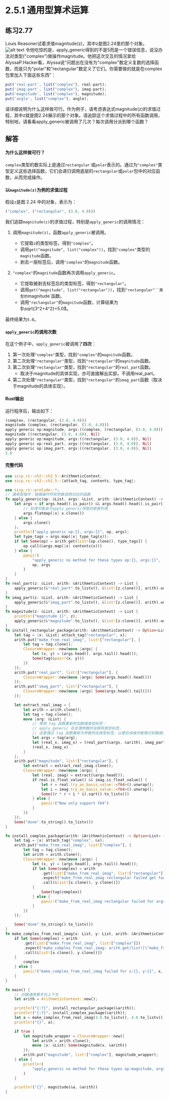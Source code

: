 # 2.5.1 通用型算术运算
## 练习2.77
Louis Reasoner试着求值magnitude(z)，其中z是图2.24里的那个对象。
![alt text](ex2.77.png)
令他吃惊的是，apply_generic得到的不是5而是一个错误信息，说没办法对类型("complex")做操作magnitude。他把这次交互的情况拿给AlyssaP.Hacker看，Alyssa说“问题出在没有为"complex"数定义复数的选择函数，而是只为"polar"和"rectangular"数定义了它们。你需要做的就是在complex 包里加入下面这些东西”​：
```javascript
put('real-part', list("complex"), real-part);
put('imag-part', list("complex"), imag-part);
put('magnitude', list("complex"), magnitude);
put('angle', list("complex"), angle);
```
请详细说明为什么这样做可行。作为例子，请考虑表达式magnitude(z)的求值过程，其中z就是图2.24展示的那个对象。请追踪这个求值过程中的所有函数调用，特别地，请看看apply_generic被调用了几次？每次调用分派到哪个函数？

## 解答
#### 为什么这样做可行？
`complex`类型的数实际上是通过`rectangular` 或`polar`表示的。通过为`"complex"`类型定义这些选择函数，它们会递归调用底层的`rectangular`或`polar`包中的对应函数，从而完成操作。
#### 以`magnitude(z)`为例的求值过程
假设`z`是图 2.24 中的对象，表示为：
```javascript
("complex", ("rectangular", (3.0, 4.0)))
```
我们追踪`magnitude(z)`的求值过程，特别是`apply_generic`的调用情况：
1. 调用`magnitude(z)`，函数`apply_generic`被调用。
    * 它提取`z`的类型标签，得到`"complex"`。
    * 调用`get("magnitude", list("complex"))`，找到`"complex"`类型的`magnitude`函数。
    * 剥去一层标签后，调用`"complex"`的`magnitude`函数。

2. `"complex"`的`magnitude`函数再次调用`apply_generic`。
    * 它提取被剥去标签后的类型标签，得到`"rectangular"`。
    * 调用`get("magnitude", list("rectangular"))`，找到`"rectangular"``类型的`magnitude`函数。
    * 调用`"rectangular"`的`magnitude`函数，计算结果为$\sqrt{3^2+4^2}=5.0$。

最终结果为`5.0`。

#### `apply_generic`的调用次数

在这个例子中，`apply_generic`被调用了**四次**：
1. 第一次处理`"complex"`类型，找到`"complex"`的`magnitude`函数。
2. 第二次处理`"rectangular"`类型，找到`"rectangular"`的`magnitude`函数。
3. 第二次处理`"rectangular"`类型，找到`"rectangular"`的`real_part`函数。
    * 取决于magnitude的具体实现，亦可直接解出实部，不调用real_part。
4. 第二次处理`"rectangular"`类型，找到`"rectangular"`的`imag_part`函数（取决于magnitude的具体实现）。

#### Rust输出
运行程序后，输出如下：
```rust
(complex, (rectangular, (3.0, 4.0)))
magnitude (complex, (rectangular, (3.0, 4.0)))
apply generic op:magnitude, args:((complex, (rectangular, (3.0, 4.0))), Nil)
magnitude ((rectangular, (3.0, 4.0)), Nil)
apply generic op:magnitude, args:((rectangular, (3.0, 4.0)), Nil)
apply generic op:real_part, args:((rectangular, (3.0, 4.0)), Nil)
apply generic op:imag_part, args:((rectangular, (3.0, 4.0)), Nil)
5.0
```
#### 完整代码
```rust
use sicp_rs::ch2::ch2_5::ArithmeticContext;
use sicp_rs::ch2::ch2_5::{attach_tag, contents, type_tag};

use sicp_rs::prelude::*;
// 通用型操作：根据操作符和参数调用对应的函数
fn apply_generic(op: &List, args: &List, arith: &ArithmeticContext) -> Option<List> {
    let args = if args.head().is_pair() && args.head().head().is_pair() {
        // 处理可能由于apply_generic导致的嵌套列表
        args.flatmap(|x| x.clone())
    } else {
        args.clone()
    };
    println!("apply generic op:{}, args:{}", op, args);
    let type_tags = args.map(|x| type_tag(x));
    if let Some(op) = arith.get(list![op.clone(), type_tags]) {
        op.call(&args.map(|x| contents(x)))
    } else {
        panic!(
            "apply_generic no method for these types op:{}, args:{}",
            op, args
        )
    }
}
fn real_part(z: &List, arith: &ArithmeticContext) -> List {
    apply_generic(&"real_part".to_listv(), &list![z.clone()], arith).unwrap()
}
fn imag_part(z: &List, arith: &ArithmeticContext) -> List {
    apply_generic(&"imag_part".to_listv(), &list![z.clone()], arith).unwrap()
}
fn magnitude(z: &List, arith: &ArithmeticContext) -> List {
    println!("magnitude {}", z);
    apply_generic(&"magnitude".to_listv(), &list![z.clone()], arith).unwrap()
}
fn install_rectangular_package(arith: &ArithmeticContext) -> Option<List> {
    let tag = |x: &List| attach_tag("rectangular", x);
    arith.put("make_from_real_imag", list!["rectangular"], {
        let tag = tag.clone();
        ClosureWrapper::new(move |args| {
            let (x, y) = (args.head(), args.tail().head());
            Some(tag(&pair!(x, y)))
        })
    });
    arith.put("real_part", list!["rectangular"], {
        ClosureWrapper::new(move |args| Some(args.head().head()))
    });
    arith.put("imag_part", list!["rectangular"], {
        ClosureWrapper::new(move |args| Some(args.head().tail()))
    });

    let extract_real_imag = {
        let arith = arith.clone();
        let tag = tag.clone();
        move |arg: &List| {
            // 使用 tag 函数重新附加数据类型标签：
            // apply_generic 在处理参数时会移除类型标签，
            // 这里通过 tag 函数重新为参数附加类型标签，以便后续操作能够识别数据类型。
            let args = tag(arg);
            let (real_x, imag_x) = (real_part(&args, &arith), imag_part(&args, &arith));
            (real_x, imag_x)
        }
    };
    arith.put("magnitude", list!["rectangular"], {
        let extract = extract_real_imag.clone();
        ClosureWrapper::new(move |args| {
            let (real, imag) = extract(&args.head());
            if real.is_float_value() && imag.is_float_value() {
                let r = real.try_as_basis_value::<f64>().unwrap();
                let i = imag.try_as_basis_value::<f64>().unwrap();
                Some((r * r + i * i).sqrt().to_listv())
            } else {
                panic!("Now only support f64")
            }
        })
    });
    Some("done".to_string().to_listv())
}

fn install_complex_package(arith: &ArithmeticContext) -> Option<List> {
    let tag = |x| attach_tag("complex", &x);
    arith.put("make_from_real_imag", list!["complex"], {
        let tag = tag.clone();
        let arith = arith.clone();
        ClosureWrapper::new(move |args| {
            let (x, y) = (args.head(), args.tail().head());
            if let Some(complex) = arith
                .get(list!["make_from_real_imag", list!["rectangular"]])
                .expect("make_from_real_imag rectangular failed get func")
                .call(&list![x.clone(), y.clone()])
            {
                Some(tag(complex))
            } else {
                panic!("make_from_real_imag rectangular failed for args:{}", args)
            }
        })
    });

    Some("done".to_string().to_listv())
}
fn make_complex_from_real_imag(x: List, y: List, arith: &ArithmeticContext) -> List {
    if let Some(complex) = arith
        .get(list!["make_from_real_imag", list!["complex"]])
        .expect("make_complex_from_real_imag: arith.get(list![\"make_from_real_imag\", list![\"complex\"]]) failed])")
        .call(&list![x.clone(), y.clone()])
    {
        complex
    } else {
        panic!("make_complex_from_real_imag failed for x:{}, y:{}", x, y)
    }
}

fn main() {
    // 创建通用算术包上下文
    let arith = ArithmeticContext::new();

    println!("{:?}", install_rectangular_package(&arith));
    println!("{:?}", install_complex_package(&arith));
    let a = make_complex_from_real_imag(3.0.to_listv(), 4.0.to_listv(), &arith);
    println!("{}", a);

    if true {
        let magnitude_wrapper = ClosureWrapper::new({
            let arith = arith.clone();
            move |x: &List| Some(magnitude(x, &arith))
        });
        arith.put("magnitude", list!["complex"], magnitude_wrapper);
    } else {
        println!(
            "apply_generic no method for these types op:magnitude, args:((complex, (rectangular, (3.0, 4.0))), Nil)"
        )
    }

    println!("{}", magnitude(&a, &arith))
}
```